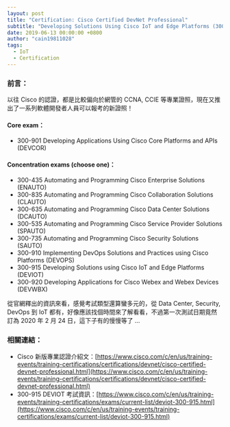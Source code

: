 ```yaml
---
layout: post
title: "Certification: Cisco Certified DevNet Professional"
subtitle: "Developing Solutions Using Cisco IoT and Edge Platforms (300-915 DEVIOT)"
date: 2019-06-13 00:00:00 +0800
author: "cain19811028"
tags:
  - IoT
  - Certification
---
```


### 前言：

以往 Cisco 的認證，都是比較偏向於網管的 CCNA, CCIE 等專業證照，現在又推出了一系列軟體開發者人員可以報考的新證照！

#### Core exam：
 - 300-901 Developing Applications Using Cisco Core Platforms and APIs (DEVCOR)

#### Concentration exams (choose one)：
 - 300-435 Automating and Programming Cisco Enterprise Solutions (ENAUTO)
 - 300-835 Automating and Programming Cisco Collaboration Solutions (CLAUTO)
 - 300-635 Automating and Programming Cisco Data Center Solutions (DCAUTO)
 - 300-535 Automating and Programming Cisco Service Provider Solutions (SPAUTO)
 - 300-735 Automating and Programming Cisco Security Solutions (SAUTO)
 - 300-910 Implementing DevOps Solutions and Practices using Cisco Platforms (DEVOPS)
 - 300-915 Developing Solutions using Cisco IoT and Edge Platforms (DEVIOT)
 - 300-920 Developing Applications for Cisco Webex and Webex Devices (DEVWBX)

從官網釋出的資訊來看，感覺考試類型還算蠻多元的，從 Data Center, Security, DevOps 到 IoT 都有，好像應該找個時間來了解看看，不過第一次測試日期竟然訂為 2020 年 2 月 24 日，這下子有的慢慢等了 ...

### 相關連結：

 - Cisco 新版專業認證介紹文：[https://www.cisco.com/c/en/us/training-events/training-certifications/certifications/devnet/cisco-certified-devnet-professional.html](https://www.cisco.com/c/en/us/training-events/training-certifications/certifications/devnet/cisco-certified-devnet-professional.html)
 - 300-915 DEVIOT 考試資訊：[https://www.cisco.com/c/en/us/training-events/training-certifications/exams/current-list/deviot-300-915.html](https://www.cisco.com/c/en/us/training-events/training-certifications/exams/current-list/deviot-300-915.html)
